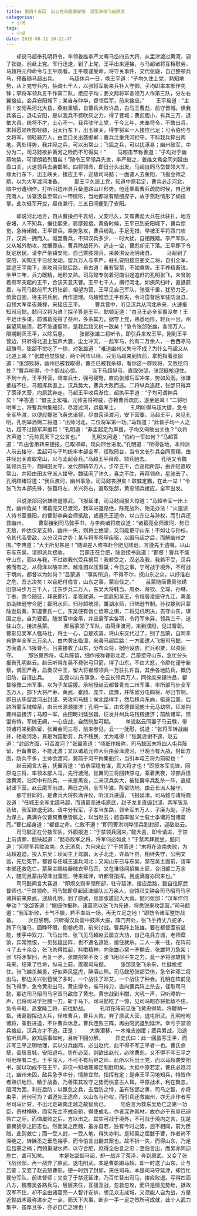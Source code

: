 ```yaml
---
title: 第四十五回　出上党马超袭安阳　渡荥泽张飞战原武
categories:
  - 小说
tags:
  - 小说
date: 2016-08-11 10:22:47
---
```

　　却说马超奉孔明将令，率领姜维李严文鸯马岱四员大将，从孟津渡过黄河，调了张嶷，前赴上党。军行迅速，到了上党，王平出来迎接，与马超诸将互相慰劳。马超将元帅命令与王平观看。王平敬谨受命，将守关事件，交代张嶷，自己整顿兵马，预备随马超出兵。<!-- more -->
　　马超休兵一日，唤王平道：“子均久住上党，熟知地势，从上党守兵内，抽调七千人，以张将军新来兵补入守御，子均即率本部作先锋；李将军领兵五千作第二队，接应子均；姜文两将军各领万人作第三队，分左右翼接应，会兵安阳城下；某自与仲华，督领后军，前来接应。”
　　王平启道：“主将！安阳系河北大县，燕赵重镇，自曹兵大败许昌，白马王曹彪，前守晋城。惧我兵袭击，退屯安阳，是以我兵不费吹灰之力，得了晋城；曹彪胆小，有兵三万，退依大县，统将不才，士心不一。我兵驻守上党，于今三年，未奉将令，不敢出兵，末将愿领所部轻骑，沿太行东下，出玉峡关，得李将军一人接应已足；可令伯约与文将军，领轻骑万人，由壶口关出袭邯郸；曹兵注重凭河拒守，不料我兵猝出两地。两处得势，我井陉之兵，可以出常山；飞狐之兵，可以扰涿易；幽州敌军，中分为二，司马懿欲护黄河之险而不可得矣！”
　　马超击节称善道：“子均对于幽燕地势，可谓朗若列眉矣！”随令王平领兵先发，李严继之，姜维文鸯会同刘延由壶口关，火速领兵去袭邯郸。四将领命，即日分头出发。马超自同马岱督领大军，缘太行东下，出玉峡关，接应王平，迎敌司马懿；一面遣人去荥阳，飞报会师之期，以为大军渡河准备。
　　那王平久居上党，知道中原若定，曹兵必走河北，暗中分遭细作，打听沿边州县兵备道路山川形势。他还乘着曹兵疏防时候，自己冒充商人，访查汲县至常山一带情形，当地都派有精细探子，故于燕赵情形了如指掌。此次轻军开拔，昼夜兼行，三五日间便到了安阳。

　　却说河北地方，自从曹操扫平袁绍，乂安已久，又有曹彪大兵在此驻扎，地方安堵，人不知兵，攘往熙来，肩摩毂接。黄昏时候，王平已到安阳城下，曹兵惊觉，急待闭城，王平督兵，乘势急攻，曹兵纷乱，手足无措，早被王平将西门攻开，汉兵一拥而入。城里曹兵，不知汉兵多少，一时大扰，自相践踏。李严军队，又从城外助攻，扰攘竟夜。曹兵除战死外，逃走一空，曹彪却无下落。王平即下令抚定居民，请李严坐镇安阳，自己乘胜领兵，来袭淇设汤阴诸县。
　　马超到了安阳，闻知王平已经发动，留兵万人与李严，驻扎安阳接应姜文二将，自引全军，踪迹王平南下，来攻司马懿后路。自古道：虽有智慧，不如乘势。王平养精畜锐，坐甲三年，兵力既精，地形又熟。司马懿专防着河南沿途追赶的孔明张飞，未曾防着奇军突起的王平，合该天意灭曹。王平七千人，横行河北，如疾风扫叶，直抵获嘉，与司马懿前军大将张郃，相望为营，王平见自己军队，驰驱千里，犹恐力乏，倚营自固，待主将兵到，再作道理。马超惟恐王平有失，令马岱督后军驻防汲县，自领大军星夜兼程，来接应王平。
　　曹兵营中，听见汉兵从河北杀来，火速报知司马懿。懿问汉将为谁？探子答是王平。懿顿足道：“白马王必全军覆没矣！王平足计多谋，前诸葛亮得了益州，多系其力，据守上党，熟悉地形，轻兵一出，州县望风崩溃，若不急速翦除，是我后路又树一敌矣！”急令张郃张雄，各领万人，限期剿灭王平，以除后患。
　　张郃张雄二将听令，即引兵来攻王平。刚到王平营边，只听得北道上鼓声大震，尘土冲天，一彪军马，约有二万余人，一色西凉马超旗号。张郃不觉吃了一惊，对张雄道：“难道幽州又失守不成？为什么马超又从北道上来？”张雄也觉惊疑，两个列阵以待。只见马超来到阵前，拿枪指着张郃道：“张郃败将，幽州已被我取得，曹丕已被我杀却，看你这一群败将，又败往何处？”曹兵听得，个个胆战心惊。
　　当下马超纵马，直取张郃，张郃挺枪迎住。不到十合，王平开营，督率兵士，强弓硬弩，直向张郃后军冲来，势如风雨。张雄抵挡不住，马超挥兵直上，汉兵势大，曹兵大败而逃。二将纵兵追赶，张郃只得弃了荥泽大营，向原武奔走。马超王平收兵渐住，超执平手道：“子均可谓神兵矣！”平答道：“借主上宏福，元帅主将神威，亦赖曹兵疏防，遂至是耳！”二将吩咐军士，将曹兵拘集船只，尽渡过河，运载军士。
　　孔明听得马超大捷，急令全军毕渡，以便应援张飞黄忠诸将，尽由荥泽渡河，安下营寨。马超王平，来见孔明，孔明举酒赐二将道：“出师河北，二位将军第一功。”马超道：“此皆子均一人之功，超不过随军声援耳！”孔明道：“非孟起足为声援，子均又何敢出关也？”众将齐声道：“元帅真天下之公言也。”
　　孔明又问道：“伯约一军如何？”马超答道：“昨由舍弟转来捷报，已取邯郸，现向邢台进发。”孔明道：“所得各地，本帅派人前去接守，孟起可与子均统率本部全军，径取邢台，当令文长引兵会同高翔，由井陉出关直取常山，以与孟起会兵。”马超王平拜命，领兵驰去。
　　孔明又令魏延领兵五千，商同田太守，发代郡骑卒万人，步卒五千，合高翔所部，由井陉直取常山，井陉由田太守派人接守。魏延闲了许久，喜之不胜，再拜领命，星驰去了。孔明顾诸将道：“我兵渡河，幽州事急，司马懿丧胆矣！取威定霸，在此一举！”令张飞为本部先锋，张苞将左，关兴将右，直取张郃，黄忠领兵接应，全军出发。

　　且说张郃同张雄败退原武，飞报延津，司马懿闻报大惊道：“马超全军一出上党，幽州危矣！诸葛亮又已渡河，我军进退路绝，除死战外，殆无办法！”火速派人持书至濮阳，约曹彰李典会师抵敌，或遵先王遗命，以山东让与孙权，而引兵还救幽州。
　　曹彰接到司马懿手书，与李典诸将商议道：“诸葛亮全师渡河，势已无敌，仲达仅足支持，幽州一失，则将士绝望，又何能更守山东！不如让与孙权，令其代我受敌，以分汉兵之势；某与将军卷甲疾驱，以蹑马超之后，而解幽州之围。”李典道：“大王所见甚是！”随即差人修书赴合肥见陆逊，言遵先王遗嘱，以山东与东吴，请即派兵接收。
　　吕蒙正在合肥，陆逊接书启道：“都督！曹兵不能守山东，而以与我，不过欲我代受兵祸耳！我若受之，汉必及我，我若不受，汉兵袭而有之，从荷泽以陵丰沛，越淮泗以压滁巢；今日之事，宁可战于境外，不可战于境内，都督以为如何？”吕蒙道：“事势所迫，不得不尔，抚山东之众，以纾淮右之危，吾志决矣！以合肥付伯言，山东之事，蒙自任之。”
　　吕蒙随简曹真张绣旧部马步万三千人，江东步兵二万人，东吴大将韩当、周泰、蒋钦、全琮、孙琳、丁奉，悉今随征，拜表即行，星夜就道。一面启知吴王，令程普凌统守九江，黄盖协助陆逊守合肥；鄱阳水师，归孙韶统领，巢湖水师，归陆逊节制。孙权接到吕蒙陆逊启奏，知道曹氏一亡，东吴便有唇亡齿寒之惧，二将见机明决，去守山东，谋国之忠，自为要着。随发官中金帛，并应需军实各项，令将军朱异，领兵三千，送往山东，接济吕蒙。
　　那吕蒙领了军队，由荷泽渡河，来到濮阳，见过曹彰。曹彰见吴军人强马壮，将士一心，自是欢喜，将山东交代过了，别了吕蒙，自同李典整率全军三万余人，由内黄出临漳，来袭马超后路；一方面遣人飞报司马懿，一方面遣人飞报曹丕。吕蒙接收了山东，分布众将，据险设防，贮兵积粟，以资固守。
　　那张翼四将，屯兵陈留，细作报称曹彰北走，吕蒙接守山东，急忙分头报告孔明赵云。赵云听得东吴不费张弓只箭，得了山东，不由大怒，令廖化谨守新蔡，调回严寿，启奏汉中王，留大将崔颀领兵一万驻扎许昌，其余各地防兵，概仍旧防，自请出兵。
　　玄德以山东事急，令云长领兵万人，同徐庶来镇许昌，都督徐豫二州军事，以为子龙后援。承制授赵云都督青兖二州军事，率所部马步全军五万人，部下大将严寿、黄武、崔颀、庞丰、庞豫，并陈留分屯四将，尽归节制，即日从陈留渡河出封邱，夹攻司马懿；俟北路得手，然后移兵东向，驱逐吕蒙。后路所需军械粮草，由云长源源接济；孔明一军，由玄德督同庞士元马幼常，征发荆雍州县接济；马超一军，由田畴刘延张嶷，征发并州兵马钱粮接济；前敌诸军，馈馄有恃，军械无阙，一心应战，自然制胜可期。
　　单说赵云同妻子马云騄，带领诸将来到陈留，张翼会同三将，前来参见。云一一抚慰，说道：“张将军转战幽并，驰驱河洛，真是为国勤劳，兵不残民，尤为难得！”张翼逊谢不遑，赵云道：“封邱方面，可否渡河？”张翼答道：“顷细作报称，司马懿因末将四人屯兵陈留，但备曹彰，不能北渡；又以诸葛元帅大兵由荥泽渡河，旦晚当有大战，封邱方面，防兵不多，主帅欲渡河，翼前于河干拘集船只，当引本屯三将为前驱也！”
　　赵云闻言大喜，抚翼背道：“伯恭深稳有谋，真大将才也！”即授本军先锋，同原屯三将，率领本部人马，先行渡河。张翼同三将回转原屯，乘着黑夜，领部兵径渡黄河。沿河中有防兵，一来是黑夜，二来汉兵势大，被张翼率兵乱杀一阵，直抵封邱下营。赵云麾军前进，两日之间，全军毕渡。陈留防地，由云长派人接守。
　　那守封邱的，是曹兵大将典满许仪，听汉兵进逼，飞报延津。司马懿与诸将商议道：“任城王全军北蹑马超，而诸葛亮进屯原武，赵子龙复直逼封邱，两军皆系劲敌，我军欲退无路。请中分我军，子孝当东路，领全军五万人，子廉为副，子扬为谋主，典满许仪曹爽曹惠皆属之，以当赵云；懿自率俊义士载士季诸将当诸葛亮。”曹仁起身道：“都督之命，仁敢不遵！”即同曹洪刘晔领兵到封邱，迎敌赵云。
　　司马懿正在分拨军队，外面报道：“于禁领兵回来。”懿大喜，即令请进，于禁上前请罪，懿扶起道：“懿亦败军之将，将军何必如此！”于禁再拜就坐。懿问道：“闻将军兵败汝南，久无消息，为何来此？”于禁答道：“末将在汝南失败，为马超追迫，投入东吴；顷闻主上驾崩，太子北走，许昌叶县，相继失守，公明文远，先后死节，都督与任城王退兵河北；又闻山东已与东吴，禁在吴主面前，请率本部还救危亡，蒙吴主赐给器械衣甲马匹，又在淮徐间招集土匪，合旧部二万余人，随同吕蒙由荷泽出濮阳，特来延津，听都督指挥。吕虔满奋亦同来也。”
　　司马懿闻言大喜道：“即烦文则率领所部，驻守延津，接应后路，懿自往原武督师也。”于禁领命。司马懿即尽起延津部队三万余人，自领邓艾钟会司马昭司马孚诸将前来原武，迎敌孔明。到了原武，张郃张雄迎入大营。懿问张郃：“汉军作何举动？”张郃答道：“据细作报称，诸葛亮以张飞为先锋，将悉锐来攻郃营。”司马懿道：“我军新败，士气不振，若不血战一场，再无立足之地！”即饬令诸军整饬战备。
　　次日黎明，只听得汉兵营中鼓声大振，阵门开处，张飞手持丈八蛇矛，跨下乌骓马，圆睁环眼，倒卷虎须，前来讨战。曹兵阵上张雄，要在都督面前显能，使手中双刀，飞马出阵，张飞见马超赵云屡立大功，自己屯兵方城，老师糜饷，异常愤恨，一见张雄出阵，也不通名道姓，接住就杀。二人一来一往，在阵前斗了五十余合，张飞杀得性起，抖擞精神，向张雄心窝一矛搠去，张雄将刀急架；张飞将矛掣回，再复一矛，张雄招架不及；张飞用尽平生之力，竟一矛将张雄挑下马来，结果了性命，纵马上前，直取司马懿。
　　张郃见张飞杀来，忙挺枪接住。张飞越杀越勇，好似弄风猛虎，醉酒山熊。司马懿恐张郃受伤，急令钟邓二将出马。那边关兴张苞候了多时，一个战住了邓艾，一个战住了钟会。孔明在阵前见张飞得手，急令黄忠出马。黄忠得令，催马持刀，直向曹兵阵上杀去，径取司马懿，那边司马昭司马孚双马敌住了黄忠。黄忠战到半酣，大吼一声，只听飕的一声，已将司马孚拦腰一刀，斩于马下。司马懿吃了一惊，见司马昭亦将抵敌不住，急令辛毗、高堂隆二将，前往助战。
　　孔明在阵前见张飞黄忠得势，将鞭稍一指，诸葛靓挥动大兵，径攻曹兵，曹兵大败，弃了原武大营，退屯阳武。孔明吩咐诸将，乘胜进追，不许曹兵休息。曹兵连败三阵，再由阳武退到延津。幸亏于禁领兵接应，汉兵方才不追。正是：
　　大势潜移，一木难支崩厦；疲兵累战，沿途怕听风声。欲知后事如何，且听下回分解。
　　异史氏曰：此一回虽写王平，而非写王平之明地理，实以分兵幽燕，必出赵代，此不得不写王平者一也。曹氏余孽，留居晋城，安阳退屯，势所必至，则欲出赵代，必除曹彪，又不得不写王平之明地理者二也。王平深入，不可不有后继之师，此所以兵出土党，而以马超袭安阳书，固以功成不在王平，非仅一知地理即足制胜明矣。大抵中原若定，曹氏必趋河北，幽州未固，敌兵急予中分，情势宜然，指挥有定；是非王平习地知兵，特皆作者熟识地形，精于战备，乃善策其攻守之势而快意古人耳。平原战术，利在飘忽，阻河为固，利在后防；以飘忽之兵，去后防之恃，虽有张郃之勇，司马之智，亦将束手，尚何可为？谓遵先王遗命，以山东与孙权，而引兵还救幽州，亦无非作者写尽司马计穷，不出北走胡南走越之故智焉已。
　　陆伯言为救东吴危亡之第一功臣，奇材横轶，而实先主不戒自骄，得使成名，作者深许其材，故亦必于东吴已迫唇亡之际，而值屡败之后，方以出之。其实可战于境外，不可战于境内之言，犹是奋翼猇亭之旧志也。然而吴之臣魏，虽亦自若，独有今时之势，迥不相同，前为臣贼，此则救亡；而一受人封，一受人地，得失亦判。是知吴之屈膝于曹，作者尚不深绝之，转嫉丕之垂危袖手，而令伯言出翻其案也。故不拆一失，而得山东，乃足启吕蒙之祸；而领巢湖水师，以守合肥，庶得全伯言之忠；至伯言出，而吴亦同迫危亡，盖可知矣。
　　本是张郃御马超，却一战弃了荥泽，奔到原武，又变了张飞战张郃，再一战弃了原武，退屯阳武。本是曹彰蹑马超，却一时送了山东，让与吕蒙；又变了赵云怒曹彰，便一时到了封邱，夹住司马。本是司马守延津，却百忙要分军队，前进督师；又变了于禁还延津，乃百忙替出司马，接应败退。写得四面八方，魏蜀吴各路兵马，层层夹住，互援互战，忽救忽攻，而只是情见势绌，抵故汉军不住，却不全由诸葛亮一人智计安排，想见众志成城，又须能人自为战，方是近世战术最称进步之一点，而天下大事，断非一手一足之烈所可成就，此个人武力集中，虽厚且多，亦必自亡之理也！